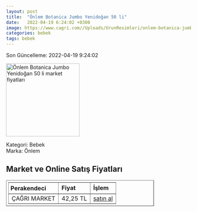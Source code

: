 ```yaml
---
layout: post
title:  "Önlem Botanica Jumbo Yenidoğan 50 li"
date:   2022-04-19 6:24:02 +0300
image: https://www.cagri.com//Uploads/UrunResimleri/onlem-botanica-jumbo-yenidogan-50-li-c53a3f.jpg
categories: bebek
tags: bebek
---
```


Son Güncelleme: 2022-04-19 9:24:02

<img src="https://www.cagri.com//Uploads/UrunResimleri/onlem-botanica-jumbo-yenidogan-50-li-c53a3f.jpg" width="200" alt="Önlem Botanica Jumbo Yenidoğan 50 li market fiyatları" />

Kategori: Bebek
<br />
Marka: Önlem

<h2>Market ve Online Satış Fiyatları</h2>

<table border="1" style="padding: 5px;width:80%;">
  <tr>
    <td style="padding: 5px;"><strong>Perakendeci</strong></td>
    <td><strong>Fiyat</strong></td>
    <td><strong>İşlem</strong></td>
  </tr>
  <tr>
              <td title="Çağrı Market">ÇAĞRI MARKET</td>
              <td>42,25 TL</td>
              <td><a title="Çağrı Market" target="_blank" href="https://www.cagri.com/onlem-botanica-jumbo-yenidogan-50-li">satın al</a></td>
            </tr>
</table>
